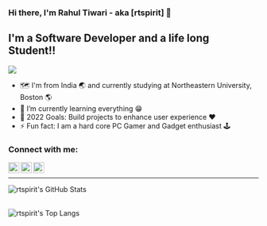 ### Hi there, I'm Rahul Tiwari - aka [rtspirit] 👋 

## I'm a Software Developer and a life long Student!!

![](https://visitor-badge.glitch.me/badge?page_id=rtspirit.rtspirit)

- :world_map: I'm from India :earth_asia: and currently studying at Northeastern University, Boston :earth_americas:
- 🌱 I’m currently learning everything :grin:
- 🥅 2022 Goals: Build projects to enhance user experience :heart:
- ⚡ Fun fact: I am a hard core PC Gamer and Gadget enthusiast :joystick:

### Connect with me:

[<img align="left" alt="rtspirit | LinkedIn" width="22px" src="https://cdn.jsdelivr.net/npm/simple-icons@v3/icons/linkedin.svg" />][linkedin]
[<img align="left" alt="rtspirit | Instagram" width="22px" src="https://cdn.jsdelivr.net/npm/simple-icons@v3/icons/instagram.svg" />][instagram]
[<img align="left" alt="rtspirit | Email" width="22px" src="https://cdn.jsdelivr.net/npm/simple-icons@v3/icons/gmail.svg" />][email]

<br />

---

<p>
 <img align="left" padding="20px" alt="rtspirit's GitHub Stats" src="https://github-readme-stats.vercel.app/api?username=rtspirit&show_icons=true&hide_border=true&theme=gruvbox" /><br><br>

<img align="left" padding="20px" alt="rtspirit's Top Langs" src="https://github-readme-stats.vercel.app/api/top-langs/?username=rtspirit&layout=compact" /><br><br>
</p>

[instagram]: https://instagram.com/rtspirit
[linkedin]: https://www.linkedin.com/in/rtiwari27/
[email]: mailto:rahultiwariofficial2020@gmail.com